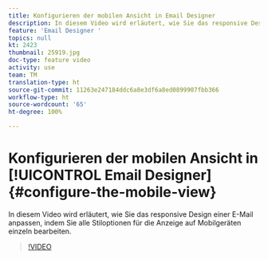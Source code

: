 ```yaml
---
title: Konfigurieren der mobilen Ansicht in Email Designer
description: In diesem Video wird erläutert, wie Sie das responsive Design einer E-Mail in Adobe Campaign Standard (ACS) optimieren können, indem Sie alle Stiloptionen für die Anzeige auf Mobilgeräten separat bearbeiten.
feature: 'Email Designer '
topics: null
kt: 2423
thumbnail: 25919.jpg
doc-type: feature video
activity: use
team: TM
translation-type: ht
source-git-commit: 11263e247184ddc6a8e3df6a8ed0899907fbb366
workflow-type: ht
source-wordcount: '65'
ht-degree: 100%

---
```



# Konfigurieren der mobilen Ansicht in [!UICONTROL Email Designer] {#configure-the-mobile-view}

In diesem Video wird erläutert, wie Sie das responsive Design einer E-Mail anpassen, indem Sie alle Stiloptionen für die Anzeige auf Mobilgeräten einzeln bearbeiten.

>[!VIDEO](https://video.tv.adobe.com/v/25919?quality=12)
